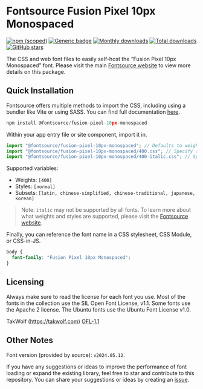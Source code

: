 # Fontsource Fusion Pixel 10px Monospaced

[![npm (scoped)](https://img.shields.io/npm/v/@fontsource/fusion-pixel-10px-monospaced?color=brightgreen)](https://www.npmjs.com/package/@fontsource/fusion-pixel-10px-monospaced) [![Generic badge](https://img.shields.io/badge/fontsource-passing-brightgreen)](https://github.com/fontsource/fontsource) [![Monthly downloads](https://badgen.net/npm/dm/@fontsource/fusion-pixel-10px-monospaced)](https://github.com/fontsource/fontsource) [![Total downloads](https://badgen.net/npm/dt/@fontsource/fusion-pixel-10px-monospaced)](https://github.com/fontsource/fontsource) [![GitHub stars](https://img.shields.io/github/stars/fontsource/fontsource.svg?style=social&label=Star)](https://github.com/fontsource/fontsource/stargazers)

The CSS and web font files to easily self-host the “Fusion Pixel 10px Monospaced” font. Please visit the main [Fontsource website](https://fontsource.org/fonts/fusion-pixel-10px-monospaced) to view more details on this package.

## Quick Installation

Fontsource offers multiple methods to import the CSS, including using a bundler like Vite or using SASS. You can find full documentation [here](https://fontsource.org/docs/getting-started/introduction).

```javascript
npm install @fontsource/fusion-pixel-10px-monospaced
```

Within your app entry file or site component, import it in.

```javascript
import "@fontsource/fusion-pixel-10px-monospaced"; // Defaults to weight 400
import "@fontsource/fusion-pixel-10px-monospaced/400.css"; // Specify weight
import "@fontsource/fusion-pixel-10px-monospaced/400-italic.css"; // Specify weight and style
```

Supported variables:
- Weights: `[400]`
- Styles: `[normal]`
- Subsets: `[latin, chinese-simplified, chinese-traditional, japanese, korean]`

> Note: `italic` may not be supported by all fonts. To learn more about what weights and styles are supported, please visit the [Fontsource website](https://fontsource.org/fonts/fusion-pixel-10px-monospaced).

Finally, you can reference the font name in a CSS stylesheet, CSS Module, or CSS-in-JS.

```css
body {
  font-family: "Fusion Pixel 10px Monospaced";
}
```

## Licensing
Always make sure to read the license for each font you use. Most of the fonts in the collection use the SIL Open Font License, v1.1. Some fonts use the Apache 2 license. The Ubuntu fonts use the Ubuntu Font License v1.0.

TakWolf (https://takwolf.com)
[OFL-1.1](https://raw.githubusercontent.com/TakWolf/fusion-pixel-font/master/LICENSE-OFL)

## Other Notes
Font version (provided by source): `v2024.05.12`.

If you have any suggestions or ideas to improve the performance of font loading or expand the existing library, feel free to star and contribute to this repository. You can share your suggestions or ideas by creating an [issue](https://github.com/fontsource/fontsource/issues).
